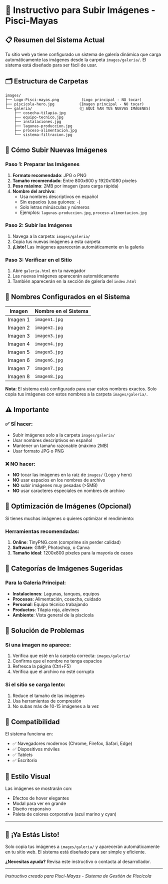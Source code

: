 # 📸 Instructivo para Subir Imágenes - Pisci-Mayas

## 📋 Resumen del Sistema Actual

Tu sitio web ya tiene configurado un sistema de galería dinámica que carga automáticamente las imágenes desde la carpeta `images/galeria/`. El sistema está diseñado para ser fácil de usar.

## 🗂️ Estructura de Carpetas

```
images/
├── Logo-Pisci-mayas.png          (Logo principal - NO tocar)
├── piscicola-hero.jpg           (Imagen principal - NO tocar)
└── galeria/                     (📁 AQUÍ VAN TUS NUEVAS IMÁGENES)
    ├── cosecha-tilapia.jpg
    ├── equipo-tecnico.jpg
    ├── instalaciones.jpg
    ├── lagunas-produccion.jpg
    ├── proceso-alimentacion.jpg
    └── sistema-filtracion.jpg
```

## 🚀 Cómo Subir Nuevas Imágenes

### Paso 1: Preparar las Imágenes
1. **Formato recomendado**: JPG o PNG
2. **Tamaño recomendado**: Entre 800x600 y 1920x1080 píxeles
3. **Peso máximo**: 2MB por imagen (para carga rápida)
4. **Nombre del archivo**: 
   - Usa nombres descriptivos en español
   - Sin espacios (usa guiones: `-`)
   - Solo letras minúsculas y números
   - Ejemplos: `lagunas-produccion.jpg`, `proceso-alimentacion.jpg`

### Paso 2: Subir las Imágenes
1. Navega a la carpeta: `images/galeria/`
2. Copia tus nuevas imágenes a esta carpeta
3. **¡Listo!** Las imágenes aparecerán automáticamente en la galería

### Paso 3: Verificar en el Sitio
1. Abre `galeria.html` en tu navegador
2. Las nuevas imágenes aparecerán automáticamente
3. También aparecerán en la sección de galería del `index.html`

## 📝 Nombres Configurados en el Sistema

| Imagen | Nombre en el Sistema |
|--------|---------------------|
| Imagen 1 | `imagen1.jpg` |
| Imagen 2 | `imagen2.jpg` |
| Imagen 3 | `imagen3.jpg` |
| Imagen 4 | `imagen4.jpg` |
| Imagen 5 | `imagen5.jpg` |
| Imagen 6 | `imagen6.jpg` |
| Imagen 7 | `imagen7.jpg` |
| Imagen 8 | `imagen8.jpg` |

**Nota**: El sistema está configurado para usar estos nombres exactos. Solo copia tus imágenes con estos nombres a la carpeta `images/galeria/`.

## ⚠️ Importante

### ✅ SÍ hacer:
- Subir imágenes solo a la carpeta `images/galeria/`
- Usar nombres descriptivos en español
- Mantener un tamaño razonable (máximo 2MB)
- Usar formato JPG o PNG

### ❌ NO hacer:
- **NO** tocar las imágenes en la raíz de `images/` (Logo y hero)
- **NO** usar espacios en los nombres de archivo
- **NO** subir imágenes muy pesadas (>5MB)
- **NO** usar caracteres especiales en nombres de archivo

## 🔧 Optimización de Imágenes (Opcional)

Si tienes muchas imágenes o quieres optimizar el rendimiento:

### Herramientas recomendadas:
1. **Online**: TinyPNG.com (comprime sin perder calidad)
2. **Software**: GIMP, Photoshop, o Canva
3. **Tamaño ideal**: 1200x800 píxeles para la mayoría de casos

## 🎯 Categorías de Imágenes Sugeridas

### Para la Galería Principal:
- **Instalaciones**: Lagunas, tanques, equipos
- **Procesos**: Alimentación, cosecha, cuidado
- **Personal**: Equipo técnico trabajando
- **Productos**: Tilapia roja, alevines
- **Ambiente**: Vista general de la piscícola

## 🚨 Solución de Problemas

### Si una imagen no aparece:
1. Verifica que esté en la carpeta correcta: `images/galeria/`
2. Confirma que el nombre no tenga espacios
3. Refresca la página (Ctrl+F5)
4. Verifica que el archivo no esté corrupto

### Si el sitio se carga lento:
1. Reduce el tamaño de las imágenes
2. Usa herramientas de compresión
3. No subas más de 10-15 imágenes a la vez

## 📱 Compatibilidad

El sistema funciona en:
- ✅ Navegadores modernos (Chrome, Firefox, Safari, Edge)
- ✅ Dispositivos móviles
- ✅ Tablets
- ✅ Escritorio

## 🎨 Estilo Visual

Las imágenes se mostrarán con:
- Efectos de hover elegantes
- Modal para ver en grande
- Diseño responsivo
- Paleta de colores corporativa (azul marino y cyan)

---

## 🎉 ¡Ya Estás Listo!

Solo copia tus imágenes a `images/galeria/` y aparecerán automáticamente en tu sitio web. El sistema está diseñado para ser simple y eficiente.

**¿Necesitas ayuda?** Revisa este instructivo o contacta al desarrollador.

---
*Instructivo creado para Pisci-Mayas - Sistema de Gestión de Piscícola*
